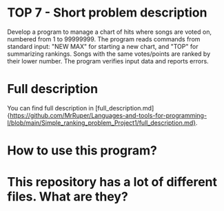 # TOP 7 -  Short problem description 
Develop a program to manage a chart of hits where songs are voted on, numbered from 1 to 99999999. The program reads commands from standard input: "NEW MAX" for starting a new chart, and "TOP" for summarizing rankings. Songs with the same votes/points are ranked by their lower number. The program verifies input data and reports errors.

# Full description

You can find full description in [full_description.md]{https://github.com/MrRuper/Languages-and-tools-for-programming-I/blob/main/Simple_ranking_problem_Project1/full_description.md}.

# How to use this program?

# This repository has a lot of different files. What are they?



